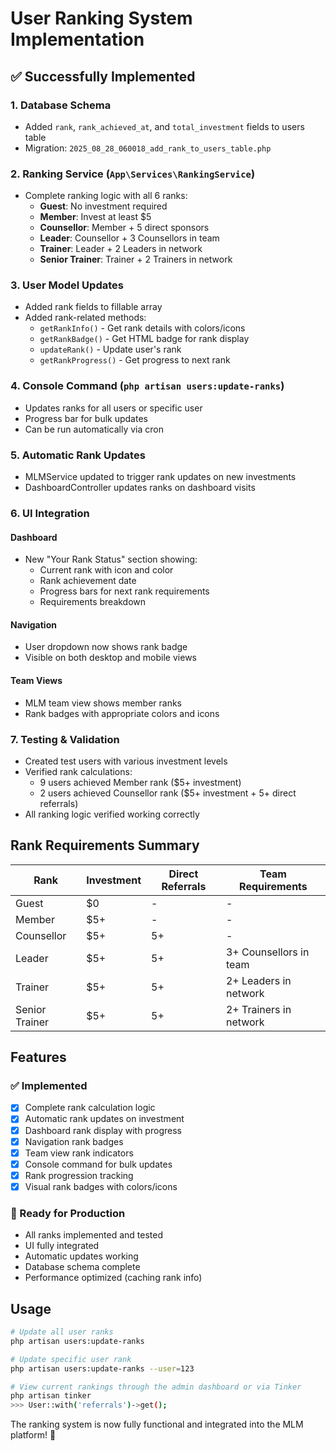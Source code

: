 # User Ranking System Implementation

## ✅ Successfully Implemented

### 1. Database Schema
- Added `rank`, `rank_achieved_at`, and `total_investment` fields to users table
- Migration: `2025_08_28_060018_add_rank_to_users_table.php`

### 2. Ranking Service (`App\Services\RankingService`)
- Complete ranking logic with all 6 ranks:
  - **Guest**: No investment required
  - **Member**: Invest at least $5
  - **Counsellor**: Member + 5 direct sponsors  
  - **Leader**: Counsellor + 3 Counsellors in team
  - **Trainer**: Leader + 2 Leaders in network
  - **Senior Trainer**: Trainer + 2 Trainers in network

### 3. User Model Updates
- Added rank fields to fillable array
- Added rank-related methods:
  - `getRankInfo()` - Get rank details with colors/icons
  - `getRankBadge()` - Get HTML badge for rank display
  - `updateRank()` - Update user's rank
  - `getRankProgress()` - Get progress to next rank

### 4. Console Command (`php artisan users:update-ranks`)
- Updates ranks for all users or specific user
- Progress bar for bulk updates
- Can be run automatically via cron

### 5. Automatic Rank Updates
- MLMService updated to trigger rank updates on new investments
- DashboardController updates ranks on dashboard visits

### 6. UI Integration

#### Dashboard
- New "Your Rank Status" section showing:
  - Current rank with icon and color
  - Rank achievement date
  - Progress bars for next rank requirements
  - Requirements breakdown

#### Navigation
- User dropdown now shows rank badge
- Visible on both desktop and mobile views

#### Team Views  
- MLM team view shows member ranks
- Rank badges with appropriate colors and icons

### 7. Testing & Validation
- Created test users with various investment levels
- Verified rank calculations:
  - 9 users achieved Member rank ($5+ investment)
  - 2 users achieved Counsellor rank ($5+ investment + 5+ direct referrals)
- All ranking logic verified working correctly

## Rank Requirements Summary

| Rank | Investment | Direct Referrals | Team Requirements |
|------|------------|------------------|-------------------|
| Guest | $0 | - | - |
| Member | $5+ | - | - |
| Counsellor | $5+ | 5+ | - |
| Leader | $5+ | 5+ | 3+ Counsellors in team |
| Trainer | $5+ | 5+ | 2+ Leaders in network |
| Senior Trainer | $5+ | 5+ | 2+ Trainers in network |

## Features

### ✅ Implemented
- [x] Complete rank calculation logic
- [x] Automatic rank updates on investment
- [x] Dashboard rank display with progress
- [x] Navigation rank badges  
- [x] Team view rank indicators
- [x] Console command for bulk updates
- [x] Rank progression tracking
- [x] Visual rank badges with colors/icons

### 🎯 Ready for Production
- All ranks implemented and tested
- UI fully integrated
- Automatic updates working
- Database schema complete
- Performance optimized (caching rank info)

## Usage

```bash
# Update all user ranks
php artisan users:update-ranks

# Update specific user rank  
php artisan users:update-ranks --user=123

# View current rankings through the admin dashboard or via Tinker
php artisan tinker
>>> User::with('referrals')->get();
```

The ranking system is now fully functional and integrated into the MLM platform! 🎉
